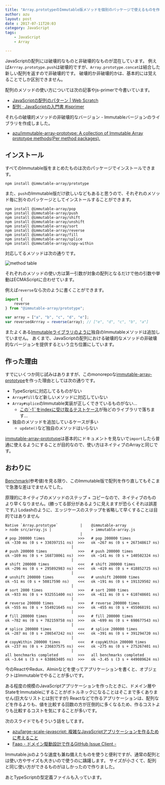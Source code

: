 ```yaml
---
title: "Array.prototypeのImmutable版メソッドを個別のパッケージで使えるものを作った"
author: azu
layout: post
date : 2017-07-11T20:03
category: JavaScript
tags:
    - JavaScript
    - Array

---
```


JavaScriptの配列には破壊的なものと非破壊的なものが混在しています。
例えば`Arrray.prototype.push`は破壊的ですが、`Array.prototype.concat`は結合した新しい配列を返すので非破壊的です。
破壊的か非破壊的かは、基本的には覚えることでしか区別できません。

配列のメソッドの使い方については次の記事やjs-primerで今書いています。

- [JavaScriptの配列のパターン | Web Scratch](https://efcl.info/2016/10/11/array-patterns/ "JavaScriptの配列のパターン | Web Scratch")
- [配列 · JavaScriptの入門書 #jsprimer](https://jsprimer.net/basic/array/ "配列 · JavaScriptの入門書 #jsprimer")


それらの破壊的メソッドの非破壊的なバージョン - Immutableバージョンのライブラリを作成しました。

- [azu/immutable-array-prototype: A collection of Immutable Array prototype methods(Per method packages).](https://github.com/azu/immutable-array-prototype "azu/immutable-array-prototype: A collection of Immutable Array prototype methods(Per method packages).")


## インストール

すべてのImmutable版をまとめたものは次のパッケージでインストールできます。

```
npm install @immutable-array/prototype
```

また、`push`のImmutable版だけ欲しいなどもあると思うので、それぞれのメソッド毎に別々のパッケージとしてインストールすることができます。

```
npm install @immutable-array/pop
npm install @immutable-array/push
npm install @immutable-array/shift
npm install @immutable-array/unshift
npm install @immutable-array/sort
npm install @immutable-array/reverse
npm install @immutable-array/fill
npm install @immutable-array/splice
npm install @immutable-array/copy-within
```

対応してるメソッドは次の通りです。

![method table](https://efcl.info/wp-content/uploads/2017/07/11-1499771177.png)

それぞれのメソッドの使い方は第一引数が対象の配列となるだけで他の引数や挙動はECMAScriptに合わせています。

例えば`reverse`なら次のように書くことができます。

```js
import {
    reverse
} from "@immutable-array/prototype";

var array = ["a", "b", "c", "d", "e"];
var reversedArrray = reverse(array); // ["e", "d", "c", "b", "a"]
```

またよくある[Immutableライブラリのように](https://github.com/azu/immutable-array-prototype#related)独自のImmutableメソッドは追加していません。
あくまで、JavaScriptの配列における破壊的なメソッドの非破壊的なバージョンを提供するという立ち位置にしています。

## 作った理由

すでにいくつか同じ試みはありますが、このmonorepoな[immutable-array-prototype](https://github.com/azu/immutable-array-prototype#benchmarks "immutable-array-prototype")を作った理由としては次の通りです。

- TypeScriptに対応してるものがない
- `Array#fill`など新しいメソッドに対応していない
- `Array#splice`のImmutable実装が正しくできているものがない…
	- [この`-1``をindexに受け取るテストケース](https://github.com/azu/immutable-array-prototype/blob/d9654c9d23178df7a4bc417d67341478d9292193/packages/splice/test/splice-test.ts#L97-L111)が殆どのライブラリで落ちます…
- 独自のメソッドを追加しているケースが多い
	- `update()`など独自のメソッドはいらない

[immutable-array-prototype](https://github.com/azu/immutable-array-prototype#benchmarks "immutable-array-prototype")は基本的にドキュメントを見ないで`import`したら普通に使えるようにすることが目的なので、使い方はネイティブのArrayと同じです。

## おわりに

[Benchmark](https://github.com/azu/immutable-array-prototype#benchmarks)(参考値)を見る限り、このImmutable版で配列を作り直してもそこまで急激な差はでませんでした。

原理的にネイティブのメソッドのステップ + コピーなので、ネイティブのものより早くなりません。(勝ってる部分があるように見えますが恐らくそれは誤差です。)
Lodashのように、エッジケースのステップを省略して早くすることは目的ではありません

```
Native `Array.prototype`          |    @immutable-array
> node src/array.js |                  > immutable-array.js
                                  |
# pop 200000 times               >>>   # pop 200000 times
ok ~330 ms (0 s + 330397151 ns)  >>>   ok ~267 ms (0 s + 267348617 ns)
                              |
# push 200000 times              >>>   # push 200000 times
ok ~169 ms (0 s + 168738061 ns)  >>>   ok ~141 ms (0 s + 140502324 ns)
                              |
# shift 200000 times             <<<   # shift 200000 times
ok ~296 ms (0 s + 295892983 ns)  <<<   ok ~419 ms (0 s + 418852725 ns)
                              |
# unshift 200000 times           <<<   # unshift 200000 times
ok ~51 ms (0 s + 50817590 ns)    <<<   ok ~191 ms (0 s + 191329502 ns)
                              |
# sort 2000 times                >>>   # sort 2000 times
ok ~933 ms (0 s + 932551400 ns)  >>>   ok ~611 ms (0 s + 610748601 ns)
                              |
# reverse 200000 times           >>>   # reverse 200000 times
ok ~555 ms (0 s + 554921645 ns)  >>>   ok ~455 ms (0 s + 455068191 ns)
                              |
# fill 200000 times              >>>   # fill 200000 times
ok ~782 ms (0 s + 782159758 ns)  >>>   ok ~699 ms (0 s + 698677543 ns)
                              |
# splice 200000 times            <<<   # splice 200000 times
ok ~287 ms (0 s + 286547242 ns)  <<<   ok ~391 ms (0 s + 391294720 ns)
                              |
# copyWithin 200000 times        <<<   # copyWithin 200000 times
ok ~237 ms (0 s + 236837575 ns)  <<<   ok ~275 ms (0 s + 275267401 ns)
                              |
all benchmarks completed         >>>   all benchmarks completed
ok ~3.64 s (3 s + 638863405 ns)  >>>   ok ~3.45 s (3 s + 449089624 ns)
```

今のReactやRedux、Alminなどを使ってアプリケーションを書くと、オブジェクトはImmutableでやることが多いです。

ある程度の規模のJavaScriptアプリケーションを作ったときに、ドメイン層やStateをImmutableにすることがボトルネックになることはそこまで多くありません(巨大なリストとは別ですが)
Reactなどで作るアプリケーションは、配列などを作るよりも、値を比較する回数の方が圧倒的に多くなるため、作るコストよりも比較するコストを気にすることが多いです。

次のスライドでもそういう話をしてます。

- [azu/large-scale-javascript: 複雑なJavaScriptアプリケーションを作るために考えること](https://github.com/azu/large-scale-javascript "azu/large-scale-javascript: 複雑なJavaScriptアプリケーションを作るために考えること")
- [Faao - ドメイン駆動設計で作るGitHub Issue Client -](http://azu.github.io/slide/2017/teppeis-sushi/client-side-ddd-on-github.html "Faao - ドメイン駆動設計で作るGitHub Issue Client -")


Immutable.jsのような速度も兼ね備えたものを使うと便利ですが、通常の配列とは使い方やサイズも大きいので使うのに躊躇します。
サイズが小さくて、配列と同じ使い方ができるものがほしかったので作りました。

あとTypeScriptの型定義ファイルも入っています。
